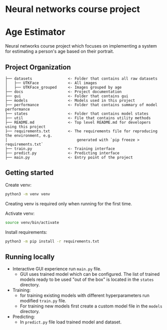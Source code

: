 # Neural networks course project

# Age Estimator

Neural networks course project which focuses on implementing a system for estimating a person's age based on their
portrait.

## Project Organization

    ├── datasets                <- Folder that contains all raw datasets
    │   ├── UTKFace             <- All images
    │   ├── UTKFace_grouped     <- Images grouped by age
    ├── docs                    <- Project documentation
    ├── gui                     <- Folder that contains gui
    ├── models                  <- Models used in this project
    ├── performance             <- Folder that contains summary of model performance
    ├── states                  <- Folder that contains model states
    ├── util                    <- File that contains utility methods
    ├── README.md               <- Top level README.md for developers using this project
    ├── requirements.txt        <- The requirements file for reproducing the environment, e.g.
    │                               generated with `pip freeze > requirements.txt`
    ├── train.py                <- Training interface
    ├── predict.py              <- Predicting interface
    ├── main.py                 <- Entry point of the project

## Getting started

Create venv:

```bash
python3 -m venv venv
```

Creating venv is required only when running for the first time.

Activate venv:

```bash
source venv/bin/activate
```

Install requirements:

```bash
python3 -m pip install -r requirements.txt
```

## Running locally

+ Interactive GUI experience run `main.py` file.
    + GUI uses trained model which can be configured. The list of trained models ready to be used "out of the box" is
      located in the `states` directory.
+ Training:
    + for training existing models with different hyperparameters run modified `train.py` file.
    + For training new models first create a custom model file in the `models` directory.
+ Predicting:
    + In `predict.py` file load trained model and dataset.
